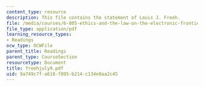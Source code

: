 ```yaml
---
content_type: resource
description: This file contains the statement of Louis J. Freeh.
file: /media/courses/6-805-ethics-and-the-law-on-the-electronic-frontier-fall-2005/9a749c7fa618f895b214c134e0aa2c45_freehjuly9.pdf
file_type: application/pdf
learning_resource_types:
- Readings
ocw_type: OCWFile
parent_title: Readings
parent_type: CourseSection
resourcetype: Document
title: freehjuly9.pdf
uid: 9a749c7f-a618-f895-b214-c134e0aa2c45
---
```

